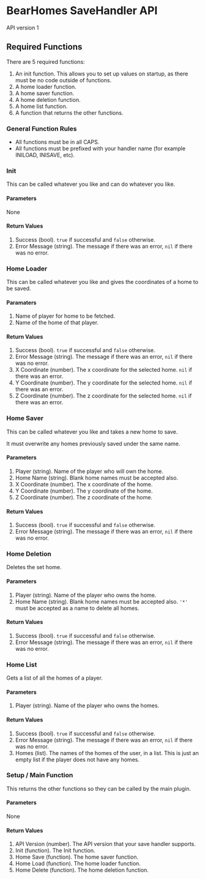 BearHomes SaveHandler API
=========================

API version 1

Required Functions
------------------

There are 5 required functions:

 1. An init function. This allows you to set up values on startup, as there must be no code outside of functions.
 2. A home loader function.
 3. A home saver function.
 4. A home deletion function.
 5. A home list function.
 7. A function that returns the other functions.

### General Function Rules

 * All functions must be in all CAPS.
 * All functions must be prefixed with your handler name (for example INILOAD, INISAVE, etc).

### Init

This can be called whatever you like and can do whatever you like.

#### Parameters

None

#### Return Values

 1. Success (bool). `true` if successful and `false` otherwise.
 2. Error Message (string). The message if there was an error, `nil` if there was no error.

### Home Loader

This can be called whatever you like and gives the coordinates of a home to be saved.

#### Paramaters

 1. Name of player for home to be fetched.
 2. Name of the home of that player.

#### Return Values

 1. Success (bool). `true` if successful and `false` otherwise.
 2. Error Message (string). The message if there was an error, `nil` if there was no error.
 3. X Coordinate (number). The x coordinate for the selected home. `nil` if there was an error.
 4. Y Coordinate (number). The y coordinate for the selected home. `nil` if there was an error.
 5. Z Coordinate (number). The z coordinate for the selected home. `nil` if there was an error.

### Home Saver

This can be called whatever you like and takes a new home to save.

It must overwrite any homes previously saved under the same name.

#### Parameters

 1. Player (string). Name of the player who will own the home.
 2. Home Name (string). Blank home names must be accepted also.
 3. X Coordinate (number). The x coordinate of the home. 
 4. Y Coordinate (number). The y coordinate of the home. 
 5. Z Coordinate (number). The z coordinate of the home. 

#### Return Values

 1. Success (bool). `true` if successful and `false` otherwise.
 2. Error Message (string). The message if there was an error, `nil` if there was no error.

### Home Deletion

Deletes the set home.

#### Parameters

 1. Player (string). Name of the player who owns the home.
 2. Home Name (string). Blank home names must be accepted also. `'*'` must be accepted as a name to delete all homes.

#### Return Values

 1. Success (bool). `true` if successful and `false` otherwise.
 2. Error Message (string). The message if there was an error, `nil` if there was no error.

### Home List

Gets a list of all the homes of a player.

#### Parameters

 1. Player (string). Name of the player who owns the homes.

#### Return Values

 1. Success (bool). `true` if successful and `false` otherwise.
 2. Error Message (string). The message if there was an error, `nil` if there was no error.
 3. Homes (list). The names of the homes of the user, in a list. This is just an empty list if the player does not have any homes.

### Setup / Main Function

This returns the other functions so they can be called by the main plugin.

#### Parameters

None

#### Return Values

 1. API Version (number). The API version that your save handler supports.
 2. Init (function). The Init function.
 3. Home Save (function). The home saver function.
 4. Home Load (function). The home loader function.
 5. Home Delete (function). The home deletion function.

